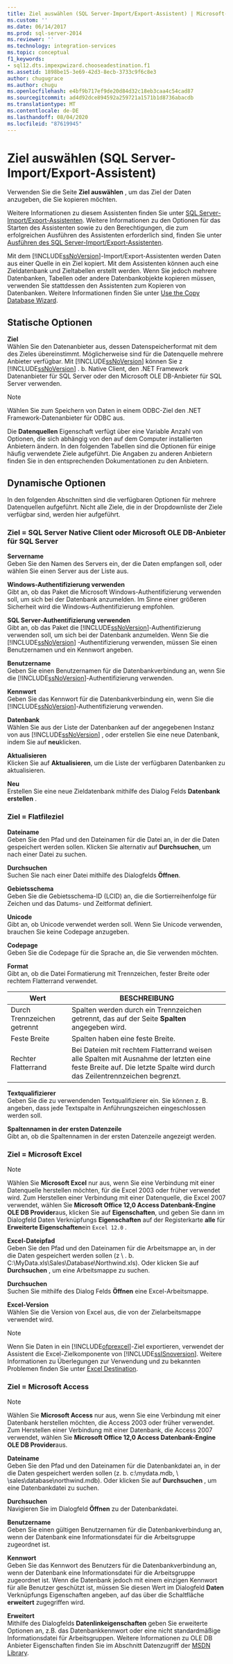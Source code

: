 ```yaml
---
title: Ziel auswählen (SQL Server-Import/Export-Assistent) | Microsoft-Dokumentation
ms.custom: ''
ms.date: 06/14/2017
ms.prod: sql-server-2014
ms.reviewer: ''
ms.technology: integration-services
ms.topic: conceptual
f1_keywords:
- sql12.dts.impexpwizard.chooseadestination.f1
ms.assetid: 1898be15-3e69-42d3-8ecb-3733c9f6c8e3
author: chugugrace
ms.author: chugu
ms.openlocfilehash: e4bf9b717ef9de20d84d32c18eb3caa4c54cad87
ms.sourcegitcommit: ad4d92dce894592a259721a1571b1d8736abacdb
ms.translationtype: MT
ms.contentlocale: de-DE
ms.lasthandoff: 08/04/2020
ms.locfileid: "87619945"
---
```

# <a name="choose-a-destination-sql-server-import-and-export-wizard"></a>Ziel auswählen (SQL Server-Import/Export-Assistent)
  Verwenden Sie die Seite **Ziel auswählen** , um das Ziel der Daten anzugeben, die Sie kopieren möchten.  
  
 Weitere Informationen zu diesem Assistenten finden Sie unter [SQL Server-Import/Export-Assistenten](import-and-export-data-with-the-sql-server-import-and-export-wizard.md). Weitere Informationen zu den Optionen für das Starten des Assistenten sowie zu den Berechtigungen, die zum erfolgreichen Ausführen des Assistenten erforderlich sind, finden Sie unter [Ausführen des SQL Server-Import/Export-Assistenten](start-the-sql-server-import-and-export-wizard.md).  
  
 Mit dem [!INCLUDE[ssNoVersion](../../includes/ssnoversion-md.md)]-Import/Export-Assistenten werden Daten aus einer Quelle in ein Ziel kopiert. Mit dem Assistenten können auch eine Zieldatenbank und Zieltabellen erstellt werden. Wenn Sie jedoch mehrere Datenbanken, Tabellen oder andere Datenbankobjekte kopieren müssen, verwenden Sie stattdessen den Assistenten zum Kopieren von Datenbanken. Weitere Informationen finden Sie unter [Use the Copy Database Wizard](../../relational-databases/databases/use-the-copy-database-wizard.md).  
  
## <a name="static-options"></a>Statische Optionen  
 **Ziel**  
 Wählen Sie den Datenanbieter aus, dessen Datenspeicherformat mit dem des Zieles übereinstimmt. Möglicherweise sind für die Datenquelle mehrere Anbieter verfügbar. Mit [!INCLUDE[ssNoVersion](../../includes/ssnoversion-md.md)] können Sie z [!INCLUDE[ssNoVersion](../../includes/ssnoversion-md.md)] . b. Native Client, den .NET Framework Datenanbieter für SQL Server oder den Microsoft OLE DB-Anbieter für SQL Server verwenden.  
  
> [!NOTE]  
>  Wählen Sie zum Speichern von Daten in einem ODBC-Ziel den .NET Framework-Datenanbieter für ODBC aus.  
  
 Die **Datenquellen** Eigenschaft verfügt über eine Variable Anzahl von Optionen, die sich abhängig von den auf dem Computer installierten Anbietern ändern. In den folgenden Tabellen sind die Optionen für einige häufig verwendete Ziele aufgeführt. Die Angaben zu anderen Anbietern finden Sie in den entsprechenden Dokumentationen zu den Anbietern.  
  
## <a name="dynamic-options"></a>Dynamische Optionen  
 In den folgenden Abschnitten sind die verfügbaren Optionen für mehrere Datenquellen aufgeführt. Nicht alle Ziele, die in der Dropdownliste der Ziele verfügbar sind, werden hier aufgeführt.  
  
### <a name="destination--sql-server-native-client-or-microsoft-ole-db-provider-for-sql-server"></a>Ziel = SQL Server Native Client oder Microsoft OLE DB-Anbieter für SQL Server  
 **Servername**  
 Geben Sie den Namen des Servers ein, der die Daten empfangen soll, oder wählen Sie einen Server aus der Liste aus.  
  
 **Windows-Authentifizierung verwenden**  
 Gibt an, ob das Paket die Microsoft Windows-Authentifizierung verwenden soll, um sich bei der Datenbank anzumelden. Im Sinne einer größeren Sicherheit wird die Windows-Authentifizierung empfohlen.  
  
 **SQL Server-Authentifizierung verwenden**  
 Gibt an, ob das Paket die [!INCLUDE[ssNoVersion](../../includes/ssnoversion-md.md)]-Authentifizierung verwenden soll, um sich bei der Datenbank anzumelden. Wenn Sie die [!INCLUDE[ssNoVersion](../../includes/ssnoversion-md.md)] -Authentifizierung verwenden, müssen Sie einen Benutzernamen und ein Kennwort angeben.  
  
 **Benutzername**  
 Geben Sie einen Benutzernamen für die Datenbankverbindung an, wenn Sie die [!INCLUDE[ssNoVersion](../../includes/ssnoversion-md.md)]-Authentifizierung verwenden.  
  
 **Kennwort**  
 Geben Sie das Kennwort für die Datenbankverbindung ein, wenn Sie die [!INCLUDE[ssNoVersion](../../includes/ssnoversion-md.md)]-Authentifizierung verwenden.  
  
 **Datenbank**  
 Wählen Sie aus der Liste der Datenbanken auf der angegebenen Instanz von aus [!INCLUDE[ssNoVersion](../../includes/ssnoversion-md.md)] , oder erstellen Sie eine neue Datenbank, indem Sie auf **neu**klicken.  
  
 **Aktualisieren**  
 Klicken Sie auf **Aktualisieren**, um die Liste der verfügbaren Datenbanken zu aktualisieren.  
  
 **Neu**  
 Erstellen Sie eine neue Zieldatenbank mithilfe des Dialog Felds **Datenbank erstellen** .  
  
### <a name="destination--flat-file-destination"></a>Ziel = Flatfileziel  
 **Dateiname**  
 Geben Sie den Pfad und den Dateinamen für die Datei an, in der die Daten gespeichert werden sollen. Klicken Sie alternativ auf **Durchsuchen**, um nach einer Datei zu suchen.  
  
 **Durchsuchen**  
 Suchen Sie nach einer Datei mithilfe des Dialogfelds **Öffnen**.  
  
 **Gebietsschema**  
 Geben Sie die Gebietsschema-ID (LCID) an, die die Sortierreihenfolge für Zeichen und das Datums- und Zeitformat definiert.  
  
 **Unicode**  
 Gibt an, ob Unicode verwendet werden soll. Wenn Sie Unicode verwenden, brauchen Sie keine Codepage anzugeben.  
  
 **Codepage**  
 Geben Sie die Codepage für die Sprache an, die Sie verwenden möchten.  
  
 **Format**  
 Gibt an, ob die Datei Formatierung mit Trennzeichen, fester Breite oder rechtem Flatterrand verwendet.  
  
|Wert|BESCHREIBUNG|  
|-----------|-----------------|  
|Durch Trennzeichen getrennt|Spalten werden durch ein Trennzeichen getrennt, das auf der Seite **Spalten** angegeben wird.|  
|Feste Breite|Spalten haben eine feste Breite.|  
|Rechter Flatterrand|Bei Dateien mit rechtem Flatterrand weisen alle Spalten mit Ausnahme der letzten eine feste Breite auf. Die letzte Spalte wird durch das Zeilentrennzeichen begrenzt.|  
  
 **Textqualifizierer**  
 Geben Sie die zu verwendenden Textqualifizierer ein. Sie können z. B. angeben, dass jede Textspalte in Anführungszeichen eingeschlossen werden soll.  
  
 **Spaltennamen in der ersten Datenzeile**  
 Gibt an, ob die Spaltennamen in der ersten Datenzeile angezeigt werden.  
  
### <a name="destination--microsoft-excel"></a>Ziel = Microsoft Excel  
  
> [!NOTE]  
>  Wählen Sie **Microsoft Excel** nur aus, wenn Sie eine Verbindung mit einer Datenquelle herstellen möchten, für die Excel 2003 oder früher verwendet wird. Zum Herstellen einer Verbindung mit einer Datenquelle, die Excel 2007 verwendet, wählen Sie **Microsoft Office 12,0 Access Datenbank-Engine OLE DB Provider**aus, klicken Sie auf **Eigenschaften**, und geben Sie dann im Dialogfeld Daten Verknüpfungs **Eigenschaften** auf der Registerkarte **alle** für **Erweiterte Eigenschaften**ein `Excel 12.0` .  
  
 **Excel-Dateipfad**  
 Geben Sie den Pfad und den Dateinamen für die Arbeitsmappe an, in der die Daten gespeichert werden sollen (z \\ . b. C:\MyData.xls\Sales\Database\Northwind.xls). Oder klicken Sie auf **Durchsuchen** , um eine Arbeitsmappe zu suchen.  
  
 **Durchsuchen**  
 Suchen Sie mithilfe des Dialog Felds **Öffnen** eine Excel-Arbeitsmappe.  
  
 **Excel-Version**  
 Wählen Sie die Version von Excel aus, die von der Zielarbeitsmappe verwendet wird.  
  
> [!NOTE]  
>  Wenn Sie Daten in ein [!INCLUDE[ofprexcel](../../includes/ofprexcel-md.md)]-Ziel exportieren, verwendet der Assistent die Excel-Zielkomponente von [!INCLUDE[ssISnoversion](../../includes/ssisnoversion-md.md)]. Weitere Informationen zu Überlegungen zur Verwendung und zu bekannten Problemen finden Sie unter [Excel Destination](../data-flow/excel-destination.md).  
  
### <a name="destination--microsoft-access"></a>Ziel = Microsoft Access  
  
> [!NOTE]  
>  Wählen Sie **Microsoft Access** nur aus, wenn Sie eine Verbindung mit einer Datenbank herstellen möchten, die Access 2003 oder früher verwendet. Zum Herstellen einer Verbindung mit einer Datenbank, die Access 2007 verwendet, wählen Sie **Microsoft Office 12,0 Access Datenbank-Engine OLE DB Provider**aus.  
  
 **Dateiname**  
 Geben Sie den Pfad und den Dateinamen für die Datenbankdatei an, in der die Daten gespeichert werden sollen (z. b. c:\mydata.mdb, \\ \sales\database\northwind.mdb). Oder klicken Sie auf **Durchsuchen** , um eine Datenbankdatei zu suchen.  
  
 **Durchsuchen**  
 Navigieren Sie im Dialogfeld **Öffnen** zu der Datenbankdatei.  
  
 **Benutzername**  
 Geben Sie einen gültigen Benutzernamen für die Datenbankverbindung an, wenn der Datenbank eine Informationsdatei für die Arbeitsgruppe zugeordnet ist.  
  
 **Kennwort**  
 Geben Sie das Kennwort des Benutzers für die Datenbankverbindung an, wenn der Datenbank eine Informationsdatei für die Arbeitsgruppe zugeordnet ist. Wenn die Datenbank jedoch mit einem einzigen Kennwort für alle Benutzer geschützt ist, müssen Sie diesen Wert im Dialogfeld **Daten** Verknüpfungs Eigenschaften angeben, auf das über die Schaltfläche **erweitert** zugegriffen wird.  
  
 **Erweitert**  
 Mithilfe des Dialogfelds **Datenlinkeigenschaften** geben Sie erweiterte Optionen an, z.B. das Datenbankkennwort oder eine nicht standardmäßige Informationsdatei für Arbeitsgruppen. Weitere Informationen zu OLE DB Anbieter Eigenschaften finden Sie im Abschnitt Datenzugriff der [MSDN Library](https://go.microsoft.com/fwlink/?linkid=62553).  
  
  
